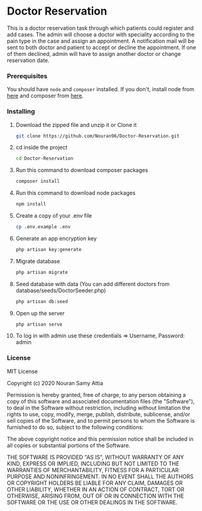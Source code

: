 # Doctor Reservation

This is a doctor reservation task through which patients could register and add cases. The admin will choose a doctor with speciality according to the pain type in the case and assign an appointment. A notification mail will be sent to both doctor and patient to accept or decline the appointment. If one of them declined, admin will have to assign another doctor or change reservation date.

### Prerequisites

You should have `node` and `composer` installed. If you don't, install node from [here](https://nodejs.org/) and composer from [here](https://getcomposer.org/download/).

### Installing
1. Download the zipped file and unzip it or Clone it
    ```sh
    git clone https://github.com/Nouran96/Doctor-Reservation.git
    ```
2. cd inside the project
    ```sh
    cd Doctor-Reservation
    ```
3.  Run this command to download composer packages
    ```sh
    composer install
    ```
4. Run this command to download node packages
    ```sh
    npm install
    ```
5. Create a copy of your .env file
    ```sh
    cp .env.example .env
    ```
6. Generate an app encryption key
    ```sh
    php artisan key:generate
    ```
7. Migrate database
    ```sh
    php artisan migrate
    ```
8. Seed database with data (You can add different doctors from database/seeds/DoctorSeeder.php)
    ```sh
    php artisan db:seed
    ```
9. Open up the server
    ```sh
    php artisan serve
    ```
10. To log in with admin use these credentials => Username, Password: admin


### License
MIT License

Copyright (c) 2020 Nouran Samy Attia

Permission is hereby granted, free of charge, to any person obtaining a copy of this software and associated documentation files (the "Software"), to deal in the Software without restriction, including without limitation the rights to use, copy, modify, merge, publish, distribute, sublicense, and/or sell copies of the Software, and to permit persons to whom the Software is furnished to do so, subject to the following conditions:

The above copyright notice and this permission notice shall be included in all copies or substantial portions of the Software.

THE SOFTWARE IS PROVIDED "AS IS", WITHOUT WARRANTY OF ANY KIND, EXPRESS OR IMPLIED, INCLUDING BUT NOT LIMITED TO THE WARRANTIES OF MERCHANTABILITY, FITNESS FOR A PARTICULAR PURPOSE AND NONINFRINGEMENT. IN NO EVENT SHALL THE AUTHORS OR COPYRIGHT HOLDERS BE LIABLE FOR ANY CLAIM, DAMAGES OR OTHER LIABILITY, WHETHER IN AN ACTION OF CONTRACT, TORT OR OTHERWISE, ARISING FROM, OUT OF OR IN CONNECTION WITH THE SOFTWARE OR THE USE OR OTHER DEALINGS IN THE SOFTWARE.
